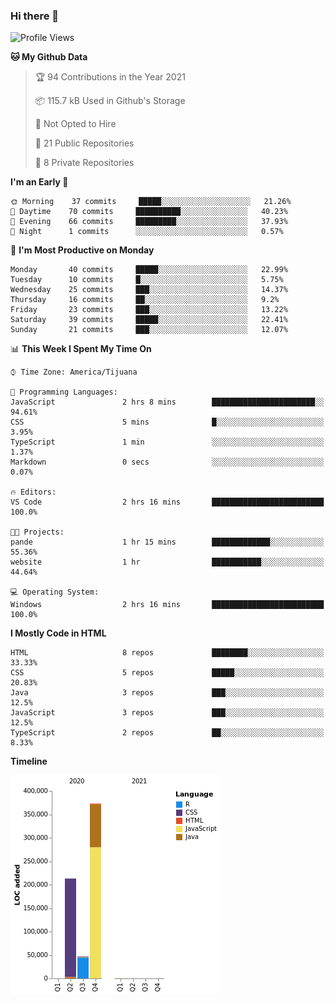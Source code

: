 ### Hi there 👋

<!--START_SECTION:waka-->
![Profile Views](http://img.shields.io/badge/Profile%20Views-0-blue)

**🐱 My Github Data** 

> 🏆 94 Contributions in the Year 2021
 > 
> 📦 115.7 kB Used in Github's Storage 
 > 
> 🚫 Not Opted to Hire
 > 
> 📜 21 Public Repositories 
 > 
> 🔑 8 Private Repositories  
 > 
**I'm an Early 🐤** 

```text
🌞 Morning    37 commits     █████░░░░░░░░░░░░░░░░░░░░   21.26% 
🌆 Daytime    70 commits     ██████████░░░░░░░░░░░░░░░   40.23% 
🌃 Evening    66 commits     █████████░░░░░░░░░░░░░░░░   37.93% 
🌙 Night      1 commits      ░░░░░░░░░░░░░░░░░░░░░░░░░   0.57%

```
📅 **I'm Most Productive on Monday** 

```text
Monday       40 commits     █████░░░░░░░░░░░░░░░░░░░░   22.99% 
Tuesday      10 commits     █░░░░░░░░░░░░░░░░░░░░░░░░   5.75% 
Wednesday    25 commits     ███░░░░░░░░░░░░░░░░░░░░░░   14.37% 
Thursday     16 commits     ██░░░░░░░░░░░░░░░░░░░░░░░   9.2% 
Friday       23 commits     ███░░░░░░░░░░░░░░░░░░░░░░   13.22% 
Saturday     39 commits     █████░░░░░░░░░░░░░░░░░░░░   22.41% 
Sunday       21 commits     ███░░░░░░░░░░░░░░░░░░░░░░   12.07%

```


📊 **This Week I Spent My Time On** 

```text
⌚︎ Time Zone: America/Tijuana

💬 Programming Languages: 
JavaScript               2 hrs 8 mins        ███████████████████████░░   94.61% 
CSS                      5 mins              █░░░░░░░░░░░░░░░░░░░░░░░░   3.95% 
TypeScript               1 min               ░░░░░░░░░░░░░░░░░░░░░░░░░   1.37% 
Markdown                 0 secs              ░░░░░░░░░░░░░░░░░░░░░░░░░   0.07%

🔥 Editors: 
VS Code                  2 hrs 16 mins       █████████████████████████   100.0%

🐱‍💻 Projects: 
pande                    1 hr 15 mins        █████████████░░░░░░░░░░░░   55.36% 
website                  1 hr                ███████████░░░░░░░░░░░░░░   44.64%

💻 Operating System: 
Windows                  2 hrs 16 mins       █████████████████████████   100.0%

```

**I Mostly Code in HTML** 

```text
HTML                     8 repos             ████████░░░░░░░░░░░░░░░░░   33.33% 
CSS                      5 repos             █████░░░░░░░░░░░░░░░░░░░░   20.83% 
Java                     3 repos             ███░░░░░░░░░░░░░░░░░░░░░░   12.5% 
JavaScript               3 repos             ███░░░░░░░░░░░░░░░░░░░░░░   12.5% 
TypeScript               2 repos             ██░░░░░░░░░░░░░░░░░░░░░░░   8.33%

```


**Timeline**

![Chart not found](https://raw.githubusercontent.com/Aarushi-Pandey/Aarushi-Pandey/main/charts/bar_graph.png) 


<!--END_SECTION:waka-->
